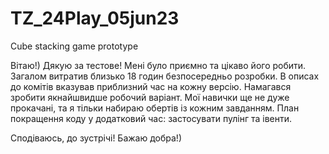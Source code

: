 # TZ_24Play_05jun23
 Cube stacking game prototype

 Вітаю!) Дякую за тестове! Мені було приємно та цікаво його робити.
 Загалом витратив близько 18 годин безпосередньо розробки. В описах до комітів вказував приблизний час на кожну версію.
 Намагався зробити якнайшвидше робочий варіант. Мої навички ще не дуже прокачані, та я тільки набираю обертів із кожним завданням.
 План покращення коду у додатковий час: застосувати пулінг та івенти.

 Сподіваюсь, до зустрічі! Бажаю добра!)